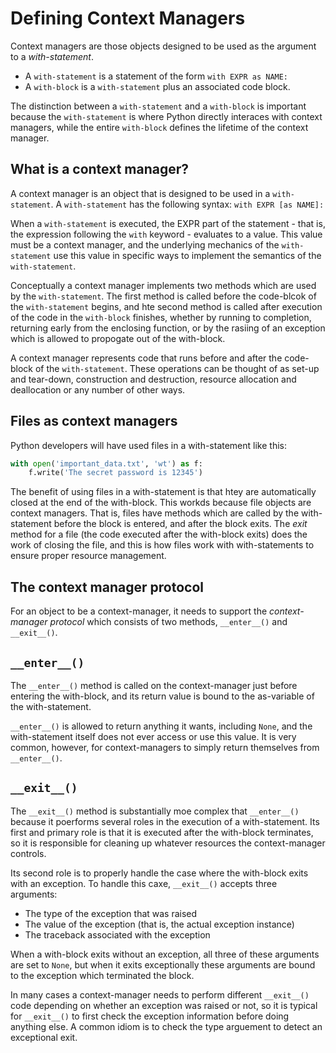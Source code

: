 # Defining Context Managers

Context managers are those objects designed to be used as the argument to a _with-statement_.  
* A `with-statement` is a statement of the form `with EXPR as NAME:`
* A `with-block` is a `with-statement` plus an associated code block.

The distinction between a `with-statement` and a `with-block` is important because the `with-statement` is where Python directly interaces with context managers, while the entire `with-block` defines the lifetime of the context manager.

## What is a context manager?

A context manager is an object that is designed to be used in a `with-statement`.  A `with-statement` has the following syntax:
`with EXPR [as NAME]:`

When a `with-statement` is executed, the EXPR part of the statement - that is, the expression following the `with` keyword - evaluates to a value.  This value must be a context manager, and the underlying mechanics of the `with-statement` use this value in specific ways to implement the semantics of the `with-statement`.

Conceptually a context manager implements two methods which are used by the `with-statement`.  The first method is called before the code-blcok of the `with-statement` begins, and hte second method is called after execution of the code in the `with-block` finishes, whether by running to completion, returning early from the enclosing function, or by the rasiing of an exception which is allowed to propogate out of the with-block.

A context manager represents code that runs before and after the code-block of the `with-statement`.  These operations can be thought of as set-up and tear-down, construction and destruction, resource allocation and deallocation or any number of other ways.

## Files as context managers

Python developers will have used files in a with-statement like this:
```py
with open('important_data.txt', 'wt') as f:
    f.write('The secret password is 12345')
```
The benefit of using files in a with-statement is that htey are automatically closed at the end of the with-block.  This workds because file objects are context managers.  That is, files have methods which are called by the with-statement before the block is entered, and after the block exits.  The _exit_ method for a file (the code executed after the with-block exits) does the work of closing the file, and this is how files work with with-statements to ensure proper resource management.

## The context manager protocol

For an object to be a context-manager, it needs to support the _context-manager protocol_ which consists of two methods, `__enter__()` and `__exit__()`.

## `__enter__()`

The `__enter__()` method is called on the context-manager just before entering the with-block, and its return value is bound to the as-variable of the with-statement.

`__enter__()` is allowed to return anything it wants, including `None`, and the with-statement itself does not ever access or use this value.  It is very common, however, for context-managers to simply return themselves from `__enter__()`. 

## `__exit__()`

The `__exit__()` method is substantially moe complex that `__enter__()` because it poerforms several roles in the execution of a with-statement.  Its first and primary role is that it is executed after the with-block terminates, so it is responsible for cleaning up whatever resources the context-manager controls.

Its second role is to properly handle the case where the with-block exits with an exception.  To handle this caxe, `__exit__()` accepts three arguments:
* The type of the exception that was raised
* The value of the exception  (that is, the actual exception instance)
* The traceback associated with the exception

When a with-block exits without an exception, all three of these arguments are set to `None`, but when it exits exceptionally these arguments are bound to the exception which terminated the block.

In many cases a context-manager needs to perform different `__exit__()` code depending on whether an exception was raised or not, so it is typical for `__exit__()` to first check the exception information before doing anything else.  A common idiom is to check the type arguement to detect an exceptional exit.